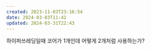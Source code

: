 ```yaml
---
created: 2023-11-03T23:16:54
date: 2024-03-03T11:41
updated: 2024-03-31T22:43
---
```

하이퍼쓰레딩일때 코어가 1개인데 어떻게 2개처럼 사용하는가?